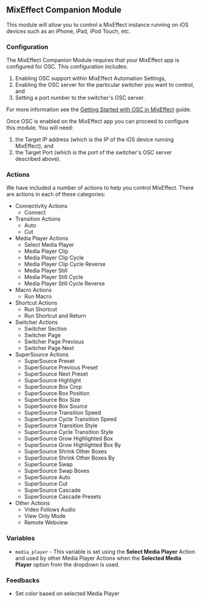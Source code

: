 ## MixEffect Companion Module

This module will allow you to control a MixEffect instance running on iOS devices such as an iPhone, iPad, iPod Touch, etc.

### Configuration
The MixEffect Companion Module requires that your MixEffect app is configured for OSC. This
configuration includes:

1. Enabling OSC support within MixEffect Automation Settings,
2. Enabling the OSC server for the particular switcher you want to control, and
3. Setting a port number to the switcher's OSC server.

For more information see the [Getting Started with OSC in MixEffect](https://mixeffect.app/docs/osc) guide.

Once OSC is enabled on the MixEffect app you can proceed to configure this module. You will need:

1. the Target IP address (which is the IP of the iOS device running MixEffect), and
2. the Target Port (which is the port of the switcher's OSC server described above).

### Actions
We have included a number of actions to help you control MixEffect. There are actions in each of these categories:

- Connectivity Actions
  - Connect
- Transition Actions
  - Auto
  - Cut
- Media Player Actions
  - Select Media Player
  - Media Player Clip
  - Media Player Clip Cycle
  - Media Player Clip Cycle Reverse
  - Media Player Still
  - Media Player Still Cycle
  - Media Player Still Cycle Reverse
- Macro Actions
  - Run Macro
- Shortcut Actions
  - Run Shortcut
  - Run Shortcut and Return
- Switcher Actions
  - Switcher Section
  - Switcher Page
  - Switcher Page Previous
  - Switcher Page Next
- SuperSource Actions
  - SuperSource Preset
  - SuperSource Previous Preset
  - SuperSource Next Preset
  - SuperSource Highlight
  - SuperSource Box Crop
  - SuperSource Box Position
  - SuperSource Box Size
  - SuperSource Box Source
  - SuperSource Transition Speed
  - SuperSource Cycle Transition Speed
  - SuperSource Transition Style
  - SuperSource Cycle Transition Style
  - SuperSource Grow Highlighted Box
  - SuperSource Grow Highlighted Box By
  - SuperSource Shrink Other Boxes
  - SuperSource Shrink Other Boxes By
  - SuperSource Swap
  - SuperSource Swap Boxes
  - SuperSource Auto
  - SuperSource Cut
  - SuperSource Cascade
  - SuperSource Cascade Presets
- Other Actions
  - Video Follows Audio
  - View Only Mode
  - Remote Webview


### Variables
- `media_player` - This variable is set using the **Select Media Player** Action and used by other Media Player Actions when the **Selected Media Player** option from the dropdown is used.


### Feedbacks
- Set color based on selected Media Player

